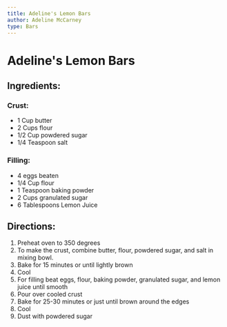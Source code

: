 ```yaml
---
title: Adeline's Lemon Bars
author: Adeline McCarney
type: Bars
---
```


# Adeline's Lemon Bars

## Ingredients:

### Crust:

* 1 Cup butter
* 2 Cups flour
* 1/2 Cup powdered sugar
* 1/4 Teaspoon salt

### Filling:

* 4 eggs beaten
* 1/4 Cup flour
* 1 Teaspoon baking powder
* 2 Cups granulated sugar
* 6 Tablespoons Lemon Juice

## Directions:

1. Preheat oven to 350 degrees
2. To make the crust, combine butter, flour, powdered sugar, and salt in mixing bowl.
3. Bake for 15 minutes or until lightly brown
4. Cool
5. For filling beat eggs, flour, baking powder, granulated sugar, and lemon juice until smooth
6. Pour over cooled crust
7. Bake for 25-30 minutes or just until brown around the edges
8. Cool
9. Dust with powdered sugar
